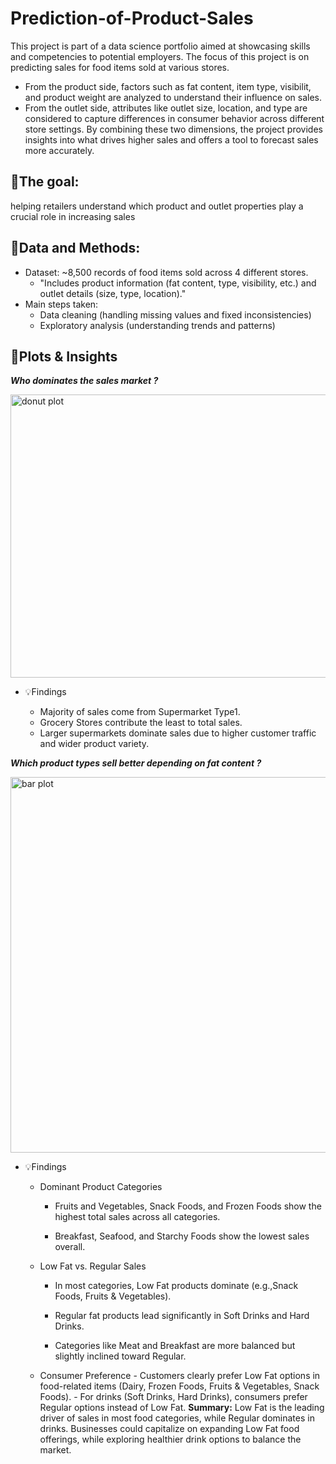 # Prediction-of-Product-Sales

This project is part of a data science portfolio aimed at showcasing skills and competencies to potential employers. The focus of this project is on predicting sales for food items sold at various stores. 
  - From the product side, factors such as fat content, item type, visibilit, and product weight are analyzed to understand their influence on sales.
  - From the outlet side, attributes like outlet size, location, and type are considered to capture differences in consumer behavior across different store settings.
By combining these two dimensions, the project provides insights into what drives higher sales and offers a tool to forecast sales more accurately.

**📌The goal:**
---
helping retailers understand which product and outlet properties play a crucial role in increasing sales

**📌Data and Methods:**
---
- Dataset: ~8,500 records of food items sold across 4 different stores.
  - "Includes product information (fat content, type, visibility, etc.) and outlet details (size, type, location)."
- Main steps taken:
  - Data cleaning (handling missing values and fixed inconsistencies)
  - Exploratory analysis (understanding trends and patterns)

**📌Plots & Insights**
---
***Who dominates the sales market ?***

<img width="635" height="453" alt="donut plot" src="https://github.com/user-attachments/assets/28f60d0e-f24b-412f-8317-8bbcba52b39a" />

- 💡Findings

    - Majority of sales come from Supermarket Type1.
    - Grocery Stores contribute the least to total sales.
    - Larger supermarkets dominate sales due to higher customer traffic and wider product variety.
      
***Which product types sell better depending on fat content ?***

<img width="850" height="601" alt="bar plot" src="https://github.com/user-attachments/assets/c421db21-0f48-455b-b1a0-d84e10f18d1d" />

- 💡Findings
    - Dominant Product Categories

        - Fruits and Vegetables, Snack Foods, and Frozen Foods show the highest total sales across all categories.

        - Breakfast, Seafood, and Starchy Foods show the lowest sales overall.

    - Low Fat vs. Regular Sales

        - In most categories, Low Fat products dominate (e.g.,Snack Foods, Fruits & Vegetables).

        - Regular fat products lead significantly in Soft Drinks and Hard Drinks.

        - Categories like Meat and Breakfast are more balanced but slightly inclined toward Regular.
  - Consumer Preference
        - Customers clearly prefer Low Fat options in food-related items (Dairy, Frozen Foods, Fruits & Vegetables, Snack Foods).
        - For drinks (Soft Drinks, Hard Drinks), consumers prefer Regular options instead of Low Fat.
**Summary:**
Low Fat is the leading driver of sales in most food categories, while Regular dominates in drinks. Businesses could capitalize on expanding Low Fat food offerings, while exploring healthier drink options to balance the market.





